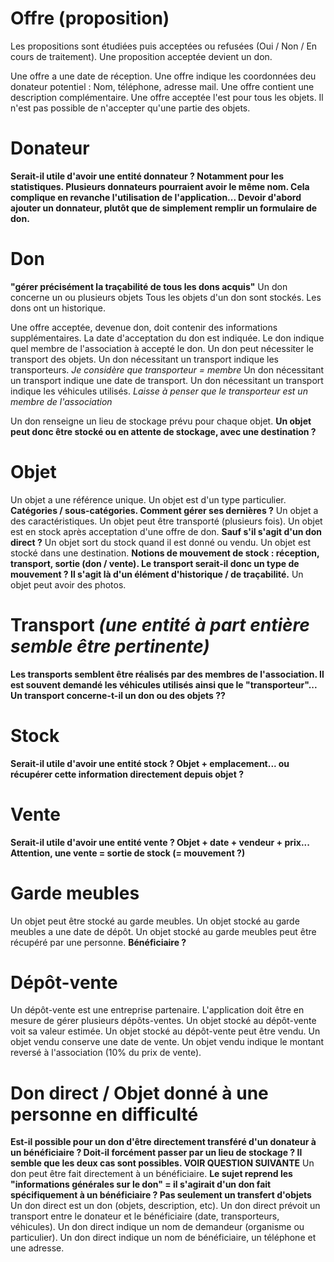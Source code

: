 # Offre (proposition)
Les propositions sont étudiées puis acceptées ou refusées (Oui / Non / En cours de traitement).
Une proposition acceptée devient un don.

Une offre a une date de réception.
Une offre indique les coordonnées deu donateur potentiel : Nom, téléphone, adresse mail.
Une offre contient une description complémentaire.
Une offre acceptée l'est pour tous les objets. Il n'est pas possible de n'accepter qu'une partie des objets.

# Donateur
**Serait-il utile d'avoir une entité donnateur ? Notamment pour les statistiques. Plusieurs donnateurs pourraient avoir le même nom. Cela complique en revanche l'utilisation de l'application... Devoir d'abord ajouter un donnateur, plutôt que de simplement remplir un formulaire de don.**

# Don
**"gérer précisément la traçabilité de tous les dons acquis"**
Un don concerne un ou plusieurs objets
Tous les objets d'un don sont stockés.
Les dons ont un historique.

Une offre acceptée, devenue don, doit contenir des informations supplémentaires.
La date d'acceptation du don est indiquée.
Le don indique quel membre de l'association à accepté le don.
Un don peut nécessiter le transport des objets.
Un don nécessitant un transport indique les transporteurs. *Je considère que transporteur = membre*
Un don nécessitant un transport indique une date de transport.
Un don nécessitant un transport indique les véhicules utilisés. *Laisse à penser que le transporteur est un membre de l'association*

Un don renseigne un lieu de stockage prévu pour chaque objet. **Un objet peut donc être stocké ou en attente de stockage, avec une destination ?**


# Objet
Un objet a une référence unique.
Un objet est d'un type particulier. **Catégories / sous-catégories. Comment gérer ses dernières ?**
Un objet a des caractéristiques.
Un objet peut être transporté (plusieurs fois).
Un objet est en stock après acceptation d'une offre de don. **Sauf s'il s'agit d'un don direct ?**
Un objet sort du stock quand il est donné ou vendu.
Un objet est stocké dans une destination.
**Notions de mouvement de stock : réception, transport, sortie (don / vente). Le transport serait-il donc un type de mouvement ? Il s'agit là d'un élément d'historique / de traçabilité.**
Un objet peut avoir des photos.


# Transport *(une entité à part entière semble être pertinente)*
**Les transports semblent être réalisés par des membres de l'association. Il est souvent demandé les véhicules utilisés ainsi que le "transporteur"...**
**Un transport concerne-t-il un don ou des objets ??**


# Stock
**Serait-il utile d'avoir une entité stock ? Objet + emplacement... ou récupérer cette information directement depuis objet ?**

# Vente
**Serait-il utile d'avoir une entité vente ? Objet + date + vendeur + prix... Attention, une vente = sortie de stock (= mouvement ?)**

# Garde meubles
Un objet peut être stocké au garde meubles.
Un objet stocké au garde meubles a une date de dépôt.
Un objet stocké au garde meubles peut être récupéré par une personne. **Bénéficiaire  ?**

# Dépôt-vente
Un dépôt-vente est une entreprise partenaire.
L'application doit être en mesure de gérer plusieurs dépôts-ventes.
Un objet stocké au dépôt-vente voit sa valeur estimée.
Un objet stocké au dépôt-vente peut être vendu.
Un objet vendu conserve une date de vente.
Un objet vendu indique le montant reversé à l'association (10% du prix de vente).

# Don direct / Objet donné à une personne en difficulté
**Est-il possible pour un don d'être directement transféré d'un donateur à un bénéficiaire ? Doit-il forcément passer par un lieu de stockage ? Il semble que les deux cas sont possibles. VOIR QUESTION SUIVANTE**
Un don peut être fait directement à un bénéficiaire.
**Le sujet reprend les "informations générales sur le don" = il s'agirait d'un don fait spécifiquement à un bénéficiaire ? Pas seulement un transfert d'objets**
Un don direct est un don (objets, description, etc).
Un don direct prévoit un transport entre le donateur et le bénéficiaire (date, transporteurs, véhicules).
Un don direct indique un nom de demandeur (organisme ou particulier).
Un don direct indique un nom de bénéficiaire, un téléphone et une adresse.